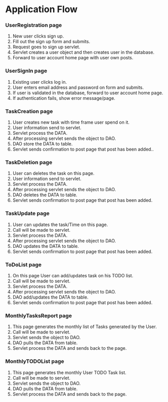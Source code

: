 
# Application Flow


### UserRegistration page

1. New user clicks sign up.
1. Fill out the sign up form and submits.
1. Request goes to sign up servlet.
1. Servlet creates a user object and then creates user in the database.
1. Forward to user account home page with user own posts.

### UserSignIn page

1. Existing user clicks log in.
1. User enters email address and password on form and submits. 
1. If user is validated in the database, forward to user account home page.
1. If authentication fails, show error message/page.

### TaskCreation page

1. User creates new task with time frame user spend on it. 
1. User information send to servlet.
1. Servlet process the DATA.
1. After processing servlet sends the object to DAO.
1. DAO store the DATA to table.
1. Servlet sends confirmation to post page that post has been added..


### TaskDeletion page

1. User can deletes the task on this page.
1. User information send to servlet.
1. Servlet process the DATA.
1. After processing servlet sends the object to DAO.
1. DAO deletes the DATA to table.
1. Servlet sends confirmation to post page that post has been added.


### TaskUpdate page

1. User can updates the task/Time on this page.
1. Call will be made to servlet.
1. Servlet process the DATA.
1. After processing servlet sends the object to DAO.
1. DAO updates the DATA to table.
1. Servlet sends confirmation to post page that post has been added.


### ToDoList page

1. On this page User can add/updates task on his TODO list.
1. Call will be made to servlet.
1. Servlet process the DATA.
1. After processing servlet sends the object to DAO.
1. DAO add/updates the DATA to table.
1. Servlet sends confirmation to post page that post has been added.


### MonthlyTasksReport page

1. This page generates the monthly list of Tasks generated by the User.
1. Call will be made to servlet.
1. Servlet sends the object to DAO.
1. DAO pulls the DATA from table.
1. Servlet process the DATA and sends back to the page.


### MonthlyTODOList page

1. This page generates the monthly User TODO Task list.
1. Call will be made to servlet.
1. Servlet sends the object to DAO.
1. DAO pulls the DATA from table.
1. Servlet process the DATA and sends back to the page.
